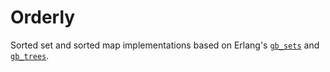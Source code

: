 # Orderly

Sorted set and sorted map implementations based on Erlang's [`gb_sets`](https://www.erlang.org/doc/man/gb_sets) and [`gb_trees`](https://www.erlang.org/doc/man/gb_trees).
